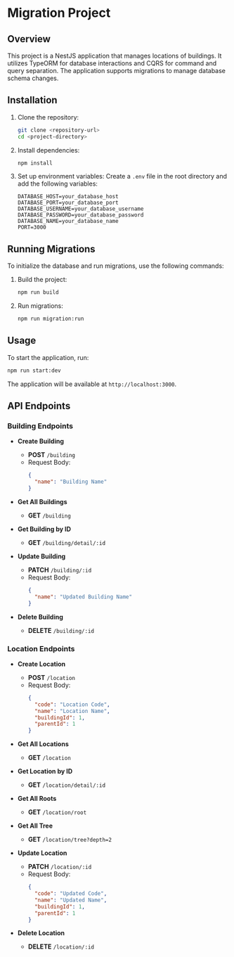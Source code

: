 # Migration Project

## Overview
This project is a NestJS application that manages locations of buildings. It utilizes TypeORM for database interactions and CQRS for command and query separation. The application supports migrations to manage database schema changes.

## Installation

1. Clone the repository:
   ```bash
   git clone <repository-url>
   cd <project-directory>
   ```

2. Install dependencies:
   ```bash
   npm install
   ```

3. Set up environment variables:
   Create a `.env` file in the root directory and add the following variables:
   ```
   DATABASE_HOST=your_database_host
   DATABASE_PORT=your_database_port
   DATABASE_USERNAME=your_database_username
   DATABASE_PASSWORD=your_database_password
   DATABASE_NAME=your_database_name
   PORT=3000
   ```

## Running Migrations

To initialize the database and run migrations, use the following commands:

1. Build the project:
   ```bash
   npm run build
   ```

2. Run migrations:
   ```bash
   npm run migration:run
   ```

## Usage

To start the application, run:

   ```bash
   npm run start:dev
   ```

The application will be available at `http://localhost:3000`.

## API Endpoints

### Building Endpoints

- **Create Building**
  - **POST** `/building`
  - Request Body:
    ```json
    {
      "name": "Building Name"
    }
    ```

- **Get All Buildings**
  - **GET** `/building`

- **Get Building by ID**
  - **GET** `/building/detail/:id`

- **Update Building**
  - **PATCH** `/building/:id`
  - Request Body:
    ```json
    {
      "name": "Updated Building Name"
    }
    ```

- **Delete Building**
  - **DELETE** `/building/:id`

### Location Endpoints

- **Create Location**
  - **POST** `/location`
  - Request Body:
    ```json
    {
      "code": "Location Code",
      "name": "Location Name",
      "buildingId": 1,
      "parentId": 1
    }
    ```

- **Get All Locations**
  - **GET** `/location`

- **Get Location by ID**
  - **GET** `/location/detail/:id`

- **Get All Roots**
  - **GET** `/location/root`

- **Get All Tree**
  - **GET** `/location/tree?depth=2`

- **Update Location**
  - **PATCH** `/location/:id`
  - Request Body:
    ```json
    {
      "code": "Updated Code",
      "name": "Updated Name",
      "buildingId": 1,
      "parentId": 1
    }
    ```

- **Delete Location**
  - **DELETE** `/location/:id`
